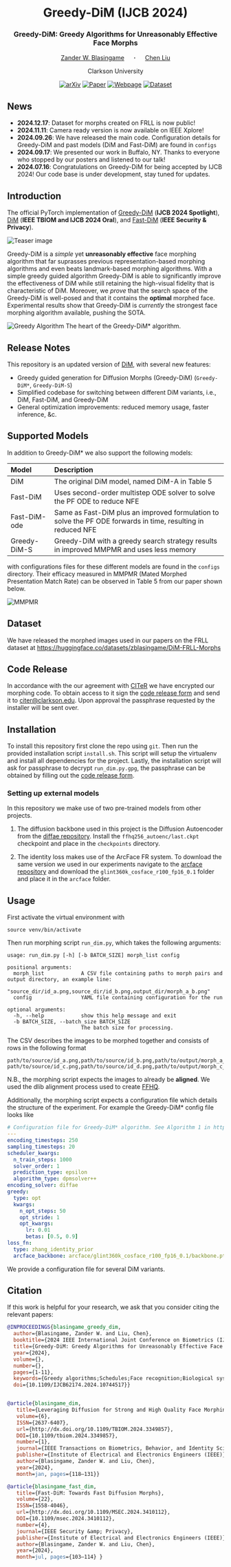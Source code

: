 <div align="center">
<h1> Greedy-DiM (IJCB 2024) </h1>
<h3> Greedy-DiM: Greedy Algorithms for Unreasonably Effective Face Morphs </h3>

[Zander W. Blasingame](https://zblasingame.github.io/) &emsp; <b>&middot;</b> &emsp; [Chen Liu](https://camel.clarkson.edu/members.html)

Clarkson University

[![arXiv](https://img.shields.io/badge/arXiv-<2404.06025>-green.svg)](https://arxiv.org/abs/2404.06025)
[![Paper](https://img.shields.io/badge/Paper-<Camera%20Ready>-red.svg)](https://ieeexplore.ieee.org/document/10744517)
[![Webpage](https://img.shields.io/badge/Webpage-<Project%20Page>-blue.svg)](https://zblasingame.github.io/Greedy-DiM/)
[![Dataset](https://img.shields.io/badge/Dataset-<Morph%20Dataset>-purple.svg)](https://huggingface.co/datasets/zblasingame/DiM-FRLL-Morphs)
</div>

## News
- **2024.12.17**: Dataset for morphs created on FRLL is now public!
- **2024.11.11**: Camera ready version is now available on IEEE Xplore!
- **2024.09.26**: We have released the main code. Configuration details for Greedy-DiM and past models (DiM and Fast-DiM) are found in `configs`
- **2024.09.17**: We presented our work in Buffalo, NY. Thanks to everyone who stopped by our posters and listened to our talk!
- **2024.07.16**: Congratulations on Greedy-DiM for being accepted by IJCB 2024! Our code base is under development, stay tuned for updates.

## Introduction

The official PyTorch implementation of [Greedy-DiM](https://arxiv.org/abs/2404.06025) (**IJCB 2024 Spotlight**), [DiM](https://ieeexplore.ieee.org/document/10381591) (**IEEE TBIOM and IJCB 2024 Oral**), and [Fast-DiM](https://ieeexplore.ieee.org/document/10569993) (**IEEE Security \& Privacy**).

![Teaser image](./docs/assets/greedy_dim_morph_comp.png)

Greedy-DiM is a *simple* yet **unreasonably effective** face morphing algorithm that far suprasses previous representation-based morphing algorithms and even beats landmark-based morphing algorithms.
With a simple greedy guided algorithm Greedy-DiM is able to significantly improve the effectiveness of DiM while still retaining the high-visual fidelity that is characteristic of DiM.
Moreover, we *prove* that the search space of the Greedy-DiM is well-posed and that it contains the **optimal** morphed face.
Experimental results show that Greedy-DiM is *currently* the strongest face morphing algorithm available, pushing the SOTA.

![Greedy Algorithm](./docs/assets/greedy_dim_star.png)
The heart of the Greedy-DiM* algorithm.


## Release Notes
This repository is an updated version of [DiM](https://github.com/zblasingame/DiM/), with several new features:

* Greedy guided generation for Diffusion Morphs (Greedy-DiM) (`Greedy-DiM*`, `Greedy-DiM-S`)
* Simplified codebase for switching between different DiM variants, i.e., DiM, Fast-DiM, and Greedy-DiM
* General optimization improvements: reduced memory usage, faster inference, &c.

## Supported Models
In addition to Greedy-DiM* we also support the following models:

| Model         | Description                       |
| :---------    | :------------                     |
| DiM           | The original DiM model, named DiM-A in Table 5 |
| Fast-DiM      | Uses second-order multistep ODE solver to solve the PF ODE to reduce NFE |
| Fast-DiM-ode  | Same as Fast-DiM plus an improved formulation to solve the PF ODE forwards in time, resulting in reduced NFE |
| Greedy-DiM-S  | Greedy-DiM with a greedy search strategy results in improved MMPMR and uses less memory |

with configurations files for these different models are found in the `configs` directory.
Their efficacy measured in MMPMR (Mated Morphed Presentation Match Rate) can be observed in Table 5 from our paper shown below.

![MMPMR](./docs/assets/greedy_dim_mmpmr.png)

## Dataset
We have released the morphed images used in our papers on the FRLL dataset at https://huggingface.co/datasets/zblasingame/DiM-FRLL-Morphs

## Code Release
In accordance with the our agreement with [CITeR](https://citer.clarkson.edu/) we have encrypted our morphing code.
To obtain access to it sign the [code release form](CITeR_SoftwareReleaseAgreeement.docx) and send it to [citer@clarkson.edu](mailto:citer@clarkson.edu?subject=[GitHub]%20DiM%20Source%20Code%20Request).
Upon approval the passphrase requested by the installer will be sent over.

## Installation
To install this repository first clone the repo using `git`.
Then run the provided installation script `install.sh`.
This script will setup the virtualenv and install all dependencies for the project.
Lastly, the installation script will ask for passphrase to decrypt `run_dim.py.gpg`, the passphrase can be obtained by filling out the [code release form](CITeR_SoftwareReleaseAgreeement.docx).

### Setting up external models
In this repository we make use of two pre-trained models from other projects.

1. The diffusion backbone used in this project is the Diffusion Autoencoder from the [diffae repository](https://github.com/phizaz/diffae).
Install the `ffhq256_autoenc/last.ckpt` checkpoint and place in the `checkpoints` directory.

2. The identity loss makes use of the ArcFace FR system. To download the same version we used in our experiments navigate to the [arcface repository](https://github.com/deepinsight/insightface/tree/master/recognition/arcface_torch) and download the `glint360k_cosface_r100_fp16_0.1` folder and place it in the `arcface` folder.

## Usage
First activate the virtual environment with
```
source venv/bin/activate
```

Then run morphing script `run_dim.py`, which takes the following arguments:
```
usage: run_dim.py [-h] [-b BATCH_SIZE] morph_list config

positional arguments:
  morph_list            A CSV file containing paths to morph pairs and output directory, an example line:
                        "source_dir/id_a.png,source_dir/id_b.png,output_dir/morph_a_b.png"
  config                YAML file containing configuration for the run

optional arguments:
  -h, --help            show this help message and exit
  -b BATCH_SIZE, --batch_size BATCH_SIZE
                        The batch size for processing.
```

The CSV describes the images to be morphed together and consists of rows in the following format
```csv
path/to/source/id_a.png,path/to/source/id_b.png,path/to/output/morph_a_b.png
path/to/source/id_c.png,path/to/source/id_d.png,path/to/output/morph_c_d.png
```
N.B., the morphing script expects the images to already be **aligned**. We used the dlib alignment process used to create [FFHQ](https://github.com/NVlabs/ffhq-dataset).

Additionally, the morphing script expects a configuration file which details the structure of the experiment. For example the Greedy-DiM* config file looks like
```yaml
# Configuration file for Greedy-DiM* algorithm. See Algorithm 1 in https://arxiv.org/abs/2404.06025
---
encoding_timesteps: 250
sampling_timesteps: 20
scheduler_kwargs:
  n_train_steps: 1000
  solver_order: 1
  prediction_type: epsilon
  algorithm_type: dpmsolver++
encoding_solver: diffae
greedy:
  type: opt
  kwargs:
    n_opt_steps: 50
    opt_stride: 1
    opt_kwargs:
      lr: 0.01
      betas: [0.5, 0.9]
loss_fn:
  type: zhang_identity_prior
  arcface_backbone: arcface/glint360k_cosface_r100_fp16_0.1/backbone.pth
```

We provide a configuration file for several DiM variants.

## Citation
If this work is helpful for your research, we ask that you consider citing the relevant papers:

```bibtex
@INPROCEEDINGS{blasingame_greedy_dim,
  author={Blasingame, Zander W. and Liu, Chen},
  booktitle={2024 IEEE International Joint Conference on Biometrics (IJCB)}, 
  title={Greedy-DiM: Greedy Algorithms for Unreasonably Effective Face Morphs}, 
  year={2024},
  volume={},
  number={},
  pages={1-11},
  keywords={Greedy algorithms;Schedules;Face recognition;Biological system modeling;Closed box;Generative adversarial networks;Diffusion models;Iterative methods;Optimization},
  doi={10.1109/IJCB62174.2024.10744517}}


@article{blasingame_dim,
   title={Leveraging Diffusion for Strong and High Quality Face Morphing Attacks},
   volume={6},
   ISSN={2637-6407},
   url={http://dx.doi.org/10.1109/TBIOM.2024.3349857},
   DOI={10.1109/tbiom.2024.3349857},
   number={1},
   journal={IEEE Transactions on Biometrics, Behavior, and Identity Science},
   publisher={Institute of Electrical and Electronics Engineers (IEEE)},
   author={Blasingame, Zander W. and Liu, Chen},
   year={2024},
   month=jan, pages={118–131}}

@article{blasingame_fast_dim,
   title={Fast-DiM: Towards Fast Diffusion Morphs},
   volume={22},
   ISSN={1558-4046},
   url={http://dx.doi.org/10.1109/MSEC.2024.3410112},
   DOI={10.1109/msec.2024.3410112},
   number={4},
   journal={IEEE Security &amp; Privacy},
   publisher={Institute of Electrical and Electronics Engineers (IEEE)},
   author={Blasingame, Zander W. and Liu, Chen},
   year={2024},
   month=jul, pages={103–114} }
```
